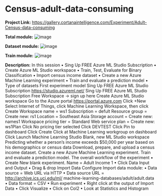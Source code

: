 # Census-adult-data-consuming

**Project Link:**
https://gallery.cortanaintelligence.com/Experiment/Adult-Census-data-consuming

**Total module:**
![image](https://user-images.githubusercontent.com/89575760/152141695-f8260670-1481-4603-b095-86e112d6781c.png)

**Dataset module:**
![image](https://user-images.githubusercontent.com/89575760/152141828-6855a549-7b09-46ab-8ee6-49317ae9b105.png)

**Train module:**
![image](https://user-images.githubusercontent.com/89575760/152141972-f20ce9ee-2b1a-49b6-b2ff-437991070cef.png)

**Description:**
In this session • Sing Up FREE Azure ML Studio Subscription • Create Azure ML Studio workspace • Train, Test, Evaluate for Binary Classification • Import census income dataset • Create a new Azure Machine Learning experiment • Train and evaluate a prediction model • Type of datasets First experiment model Sing Up FREE Azure ML Studio Subscription https://studio.azureml.net/ Sing Up FREE Azure ML Studio Subscription Free Workspace -> sign up here Create Azure ML Studio workspace Go to the Azure portal https://portal.azure.com Click +New Select Internet of Things, click Machine Learning Workspace, then click Create Workspace name = ws1 Subscription = defult Resource group = Create new: rs1 Location = Southeast Asia Storage account = Create new: names1 Workspace pricing tier = Standard Web service plan = Create new: ws1Plan Click No pricing tier selected Click DEVTEST Click Pin to dashboard Click Create Click at Machine Learning workgroup on dashboard Click Launch Machine Learning Studio Blank, new ML Studio workspace Predicting whether a person’s income exceeds $50,000 per year based on his demographics or census data Download, prepare, and upload a census income dataset. Create a new Azure Machine Learning experiment. Train and evaluate a prediction model. The overall workflow of the experiment • Create New blank experiment. Name = Adult Income 1 • Click Data Input and Output • Drag & drop Import Data Configure Import data module: • Data source = Web URL via HTTP • Data source URL = http://archive.ics.uci.edu/ml/ machine-learning-databases/adult/adult.data • Data format = CSV • Run experiment • Right click at the output of Import Data • Click Visualize • Click on Col2 • Look at Statistics and Histogram


